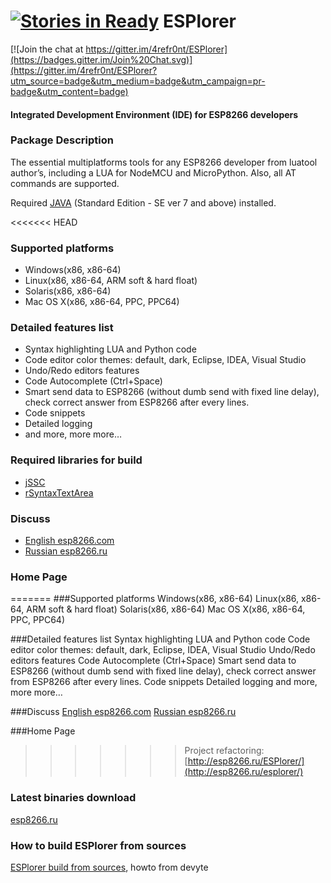 [![Stories in Ready](https://badge.waffle.io/4refr0nt/ESPlorer.png?label=ready&title=Ready)](https://waffle.io/4refr0nt/ESPlorer)
ESPlorer
========

[![Join the chat at https://gitter.im/4refr0nt/ESPlorer](https://badges.gitter.im/Join%20Chat.svg)](https://gitter.im/4refr0nt/ESPlorer?utm_source=badge&utm_medium=badge&utm_campaign=pr-badge&utm_content=badge)
#### Integrated Development Environment (IDE) for ESP8266 developers

### Package Description
The essential multiplatforms tools for any ESP8266 developer from luatool author’s, including a LUA for NodeMCU and MicroPython. Also, all AT commands are supported.

Required [JAVA](http://java.com/download) (Standard Edition - SE ver 7 and above) installed.

<<<<<<< HEAD
### Supported platforms
- Windows(x86, x86-64)
- Linux(x86, x86-64, ARM soft & hard float)
- Solaris(x86, x86-64)
- Mac OS X(x86, x86-64, PPC, PPC64)

### Detailed features list
- Syntax highlighting LUA and Python code
- Code editor color themes: default, dark, Eclipse, IDEA, Visual Studio
- Undo/Redo editors features
- Code Autocomplete (Ctrl+Space)
- Smart send data to ESP8266 (without dumb send with fixed line delay), check correct answer from ESP8266 after every lines.
- Code snippets
- Detailed logging
- and more, more more…

### Required libraries for build
* [jSSC](https://code.google.com/p/java-simple-serial-connector/)
* [rSyntaxTextArea](http://bobbylight.github.io/RSyntaxTextArea/)

### Discuss
* [English esp8266.com](http://www.esp8266.com/viewtopic.php?f=22&t=882)
* [Russian esp8266.ru](http://esp8266.ru/forum/threads/esplorer.34/)

### Home Page
=======
###Supported platforms
Windows(x86, x86-64)
Linux(x86, x86-64, ARM soft & hard float)
Solaris(x86, x86-64)
Mac OS X(x86, x86-64, PPC, PPC64)

###Detailed features list
Syntax highlighting LUA and Python code
Code editor color themes: default, dark, Eclipse, IDEA, Visual Studio
Undo/Redo editors features
Code Autocomplete (Ctrl+Space)
Smart send data to ESP8266 (without dumb send with fixed line delay), check correct answer from ESP8266 after every lines.
Code snippets
Detailed logging
and more, more more…

###Discuss
[English esp8266.com](http://www.esp8266.com/viewtopic.php?f=22&t=882)
[Russian esp8266.ru](http://esp8266.ru/forum/threads/esplorer.34/)

###Home Page
>>>>>>> Project refactoring:
[http://esp8266.ru/ESPlorer/](http://esp8266.ru/esplorer/)

### Latest binaries download
[esp8266.ru](http://esp8266.ru/esplorer/#download)

### How to build ESPlorer from sources
[ESPlorer build from sources](https://github.com/devyte/nodemcu-platform/wiki/How-to-build-ESPlorer-from-sources), howto from devyte
